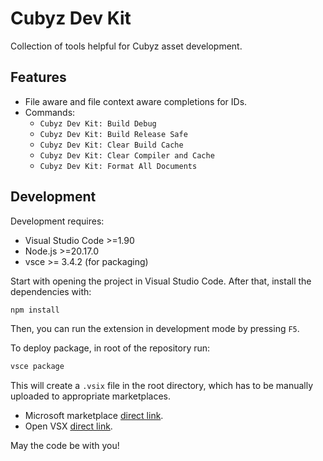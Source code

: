 # Cubyz Dev Kit

Collection of tools helpful for Cubyz asset development.

## Features

- File aware and file context aware completions for IDs.
- Commands:
  - `Cubyz Dev Kit: Build Debug`
  - `Cubyz Dev Kit: Build Release Safe`
  - `Cubyz Dev Kit: Clear Build Cache`
  - `Cubyz Dev Kit: Clear Compiler and Cache`
  - `Cubyz Dev Kit: Format All Documents`

## Development

Development requires:

- Visual Studio Code >=1.90
- Node.js >=20.17.0
- vsce >= 3.4.2 (for packaging)

Start with opening the project in Visual Studio Code. After that, install the dependencies with:

```bash
npm install
```

Then, you can run the extension in development mode by pressing `F5`.

To deploy package, in root of the repository run:

```bash
vsce package
```

This will create a `.vsix` file in the root directory, which has to be manually uploaded to
appropriate marketplaces.

- Microsoft marketplace [direct link](https://marketplace.visualstudio.com/manage/publishers/PixelGuys).
- Open VSX [direct link](https://open-vsx.org/user-settings/namespaces).

May the code be with you!
